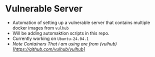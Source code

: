 # Vulnerable Server
- Automation of setting up a vulnerable server that contains multiple docker images from `vulhub`
- Will be adding automaktion scripts in this repo.
- Currently working on `Ubuntu-24.04.1`
- _Note Containers That i am using are from (vulhub)[https://github.com/vulhub/vulhub]_

